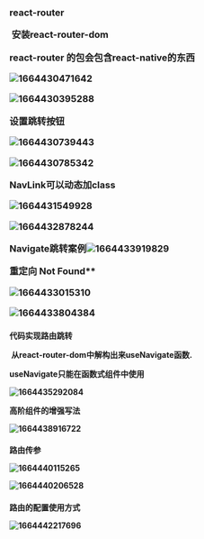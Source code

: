 <h3>react-router

​    **安装react-router-dom**

react-router 的包会包含react-native的东西

![1664430471642](C:\Users\dyqiang\AppData\Roaming\Typora\typora-user-images\1664430471642.png)

![1664430395288](C:\Users\dyqiang\AppData\Roaming\Typora\typora-user-images\1664430395288.png)

设置跳转按钮

![1664430739443](C:\Users\dyqiang\AppData\Roaming\Typora\typora-user-images\1664430739443.png)

![1664430785342](C:\Users\dyqiang\AppData\Roaming\Typora\typora-user-images\1664430785342.png)

**NavLink可以动态加class**

![1664431549928](C:\Users\dyqiang\AppData\Roaming\Typora\typora-user-images\1664431549928.png)

![1664432878244](C:\Users\dyqiang\AppData\Roaming\Typora\typora-user-images\1664432878244.png)

**Navigate跳转案例**![1664433919829](C:\Users\dyqiang\AppData\Roaming\Typora\typora-user-images\1664433919829.png)

重定向 Not Found**

![1664433015310](C:\Users\dyqiang\AppData\Roaming\Typora\typora-user-images\1664433015310.png)

![1664433804384](C:\Users\dyqiang\AppData\Roaming\Typora\typora-user-images\1664433804384.png)

<h4>代码实现路由跳转

​    从react-router-dom中解构出来useNavigate函数.

useNavigate只能在函数式组件中使用

![1664435292084](C:\Users\dyqiang\AppData\Roaming\Typora\typora-user-images\1664435292084.png)

**高阶组件的增强写法**

![1664438916722](C:\Users\dyqiang\AppData\Roaming\Typora\typora-user-images\1664438916722.png)

<h4>路由传参

![1664440115265](C:\Users\dyqiang\AppData\Roaming\Typora\typora-user-images\1664440115265.png)

![1664440206528](C:\Users\dyqiang\AppData\Roaming\Typora\typora-user-images\1664440206528.png)

<h4>路由的配置使用方式

![1664442217696](C:\Users\dyqiang\AppData\Roaming\Typora\typora-user-images\1664442217696.png)